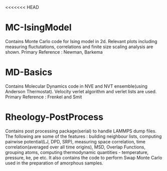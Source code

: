 <<<<<<< HEAD
# MC-IsingModel
Contains Monte Carlo code for Ising model in 2d. Relevant plots including measuring fluctutations, correlations and finite size scaling analysis are shown. Primary Reference : Newman, Barkema

# MD-Basics
Contains Molecular Dynamics code in NVE and NVT ensemble(using Anderson Thermostat). Velocity verlet algorithm and verlet lists are used. Primary Reference :  Frenkel and Smit

# Rheology-PostProcess
 Contains post processing package(serial) to handle LAMMPS dump files. The following are some of the features : building neighbour lists, computing pairwise potential(LJ, DPD, SRP), measuring space correlation, time correlation(averaged over all time origins), MSD, Overlap Functions, grouping atoms, computing thermodynamic quantities - temperature, pressure, ke, pe etc. It also contains the code to perform Swap Monte Carlo used in the preparation of amorphous samples.
